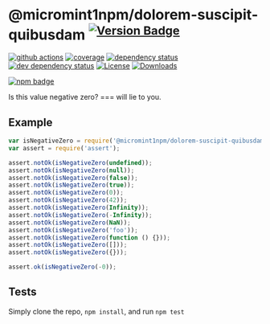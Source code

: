 # @micromint1npm/dolorem-suscipit-quibusdam <sup>[![Version Badge][npm-version-svg]][package-url]</sup>

[![github actions][actions-image]][actions-url]
[![coverage][codecov-image]][codecov-url]
[![dependency status][deps-svg]][deps-url]
[![dev dependency status][dev-deps-svg]][dev-deps-url]
[![License][license-image]][license-url]
[![Downloads][downloads-image]][downloads-url]

[![npm badge][npm-badge-png]][package-url]

Is this value negative zero? === will lie to you.

## Example

```js
var isNegativeZero = require('@micromint1npm/dolorem-suscipit-quibusdam');
var assert = require('assert');

assert.notOk(isNegativeZero(undefined));
assert.notOk(isNegativeZero(null));
assert.notOk(isNegativeZero(false));
assert.notOk(isNegativeZero(true));
assert.notOk(isNegativeZero(0));
assert.notOk(isNegativeZero(42));
assert.notOk(isNegativeZero(Infinity));
assert.notOk(isNegativeZero(-Infinity));
assert.notOk(isNegativeZero(NaN));
assert.notOk(isNegativeZero('foo'));
assert.notOk(isNegativeZero(function () {}));
assert.notOk(isNegativeZero([]));
assert.notOk(isNegativeZero({}));

assert.ok(isNegativeZero(-0));
```

## Tests
Simply clone the repo, `npm install`, and run `npm test`

[package-url]: https://npmjs.org/package/@micromint1npm/dolorem-suscipit-quibusdam
[npm-version-svg]: https://versionbadg.es/inspect-js/@micromint1npm/dolorem-suscipit-quibusdam.svg
[deps-svg]: https://david-dm.org/inspect-js/@micromint1npm/dolorem-suscipit-quibusdam.svg
[deps-url]: https://david-dm.org/inspect-js/@micromint1npm/dolorem-suscipit-quibusdam
[dev-deps-svg]: https://david-dm.org/inspect-js/@micromint1npm/dolorem-suscipit-quibusdam/dev-status.svg
[dev-deps-url]: https://david-dm.org/inspect-js/@micromint1npm/dolorem-suscipit-quibusdam#info=devDependencies
[npm-badge-png]: https://nodei.co/npm/@micromint1npm/dolorem-suscipit-quibusdam.png?downloads=true&stars=true
[license-image]: https://img.shields.io/npm/l/@micromint1npm/dolorem-suscipit-quibusdam.svg
[license-url]: LICENSE
[downloads-image]: https://img.shields.io/npm/dm/@micromint1npm/dolorem-suscipit-quibusdam.svg
[downloads-url]: https://npm-stat.com/charts.html?package=@micromint1npm/dolorem-suscipit-quibusdam
[codecov-image]: https://codecov.io/gh/inspect-js/@micromint1npm/dolorem-suscipit-quibusdam/branch/main/graphs/badge.svg
[codecov-url]: https://app.codecov.io/gh/inspect-js/@micromint1npm/dolorem-suscipit-quibusdam/
[actions-image]: https://img.shields.io/endpoint?url=https://github-actions-badge-u3jn4tfpocch.runkit.sh/inspect-js/@micromint1npm/dolorem-suscipit-quibusdam
[actions-url]: https://github.com/micromint1npm/dolorem-suscipit-quibusdam/actions
